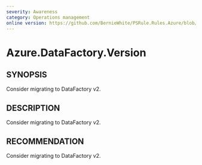 ```yaml
---
severity: Awareness
category: Operations management
online version: https://github.com/BernieWhite/PSRule.Rules.Azure/blob/master/docs/rules/en/Azure.DataFactory.Version.md
---
```


# Azure.DataFactory.Version

## SYNOPSIS

Consider migrating to DataFactory v2.

## DESCRIPTION

Consider migrating to DataFactory v2.

## RECOMMENDATION

Consider migrating to DataFactory v2.
